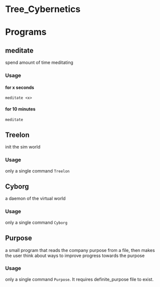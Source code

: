 # Tree_Cybernetics

# Programs

## meditate

spend amount of time meditating

### Usage
#### for x seconds
`meditate <x>`

#### for 10 minutes
`meditate`

## Treelon

init the sim world

### Usage
only a single command
`Treelon`

## Cyborg

a daemon of the virtual world

### Usage
only a single command
`Cyborg`

## Purpose

a small program that reads the company purpose from a file, then makes the user think about ways to improve progress towards the purpose

### Usage
only a single command `Purpose`. It requires definite_purpose file to exist.
